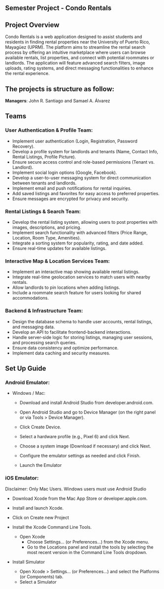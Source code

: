 ## Semester Project - Condo Rentals

## Project Overview


Condo Rentals is a web application designed to assist students and residents in finding rental properties near the University of Puerto Rico, Mayagüez (UPRM). The platform aims to streamline the rental search process by offering an intuitive marketplace where users can browse available rentals, list properties, and connect with potential roommates or landlords. The application will feature advanced search filters, image uploads, rating systems, and direct messaging functionalities to enhance the rental experience.


## The projects is structure as follow:

**Managers**: John R. Santiago and Samael A. Álvarez

## Teams

### **User Authentication & Profile Team:**
- Implement user authentication (Login, Registration, Password Recovery).
- Develop a profile system for landlords and tenants (Name, Contact Info, Rental Listings, Profile Picture).
- Ensure secure access control and role-based permissions (Tenant vs. Landlord).
- Implement social login options (Google, Facebook).
- Develop a user-to-user messaging system for direct communication between tenants and landlords.
- Implement email and push notifications for rental inquiries.
- Add saved listings and favorites for easy access to preferred properties.
- Ensure messages are encrypted for privacy and security.

### **Rental Listings & Search Team:**
- Develop the rental listing system, allowing users to post properties with images, descriptions, and pricing.
- Implement search functionality with advanced filters (Price Range, Location, Room Type, Amenities).
- Integrate a sorting system for popularity, rating, and date added.
- Ensure real-time updates for available listings.

### **Interactive Map & Location Services Team:**
- Implement an interactive map showing available rental listings.
- Integrate real-time geolocation services to match users with nearby rentals.
- Allow landlords to pin locations when adding listings.
- Include a roommate search feature for users looking for shared accommodations.

### **Backend & Infrastructure Team:**
- Design the database schema to handle user accounts, rental listings, and messaging data.
- Develop an API to facilitate frontend-backend interactions.
- Handle server-side logic for storing listings, managing user sessions, and processing search queries.
- Ensure data consistency and optimize performance.
- Implement data caching and security measures.



## Set Up Guide 

### Android Emulator:

- Windows / Mac:

  - Download and install Android Studio from developer.android.com.

  - Open Android Studio and go to Device Manager (on the right panel or via Tools > Device Manager).

  - Click Create Device.

  - Select a hardware profile (e.g., Pixel 6) and click Next.

  - Choose a system image (Download if necessary) and click Next.

  - Configure the emulator settings as needed and click Finish.
    
  - Launch the Emulator


### iOS Emulator:
Disclaimer: Only Mac Users. Windows users must use Android Studio

- Download Xcode from the Mac App Store or developer.apple.com.

- Install and launch Xcode.

- Click on Create new Project
  
- Install the Xcode Command Line Tools.
  - Open Xcode
    - Choose Settings... (or Preferences...) from the Xcode menu.
    - Go to the Locations panel and install the tools by selecting the most recent version in the Command Line Tools dropdown.
- Install Simulator
  - Open Xcode > Settings... (or Preferences...) and select the Platforms (or Components) tab.
  - Select a Simulator



